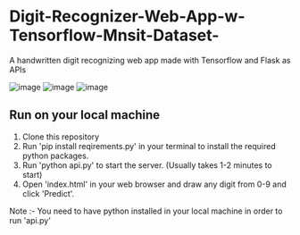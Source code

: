 # Digit-Recognizer-Web-App-w-Tensorflow-Mnsit-Dataset-
A handwritten digit recognizing web app made with Tensorflow and Flask as APIs

![image](https://user-images.githubusercontent.com/86906691/182604024-bf2b340d-790b-4ca8-a7db-fe1ed6854f99.png)
![image](https://user-images.githubusercontent.com/86906691/182604720-4308381e-8cef-4cc2-9f8f-e28b2eaaf4f6.png)
![image](https://user-images.githubusercontent.com/86906691/182604554-9141698a-c605-4de2-91e0-6d740a5016cf.png)


## Run on your local machine
1. Clone this repository
2. Run 'pip install reqirements.py' in your terminal to install the required python packages.
3. Run 'python api.py' to start the server. (Usually takes 1-2 minutes to start)
4. Open 'index.html' in your web browser and draw any digit from 0-9 and click 'Predict'.

Note :- You need to have python installed in your local machine in order to run 'api.py'


